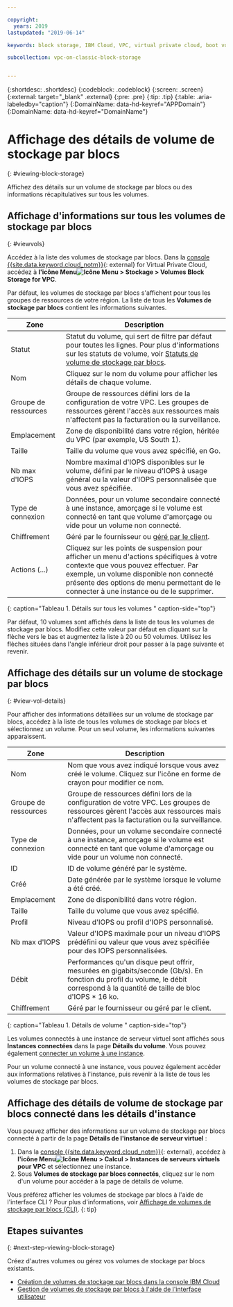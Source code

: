 ```yaml
---

copyright:
  years: 2019
lastupdated: "2019-06-14"

keywords: block storage, IBM Cloud, VPC, virtual private cloud, boot volume, data volume, volume, data storage, virtual server instance, instance

subcollection: vpc-on-classic-block-storage


---
```


{:shortdesc: .shortdesc}
{:codeblock: .codeblock}
{:screen: .screen}
{:external: target="_blank" .external}
{:pre: .pre}
{:tip: .tip}
{:table: .aria-labeledby="caption"}
{:DomainName: data-hd-keyref="APPDomain"}
{:DomainName: data-hd-keyref="DomainName"}

# Affichage des détails de volume de stockage par blocs 
{: #viewing-block-storage}

Affichez des détails sur un volume de stockage par blocs ou des informations récapitulatives sur tous les volumes. 

## Affichage d'informations sur tous les volumes de stockage par blocs 
{: #viewvols}

Accédez à la liste des volumes de stockage par blocs. Dans la [console {{site.data.keyword.cloud_notm}}](https://{DomainName}/vpc){: external} for Virtual Private Cloud, accédez à **l'icône Menu![Icône Menu](../../icons/icon_hamburger.svg) > Stockage > Volumes Block Storage for VPC**.

Par défaut, les volumes de stockage par blocs s'affichent pour tous les groupes de ressources de votre région. La liste de tous les **Volumes de stockage par blocs** contient les informations suivantes. 

| Zone | Description |
|-------|-------------|
| Statut | Statut du volume, qui sert de filtre par défaut pour toutes les lignes. Pour plus d'informations sur les statuts de volume, voir [Statuts de volume de stockage par blocs](/docs/vpc-on-classic-block-storage?topic=vpc-on-classic-block-storage-managing-block-storage#status). |
| Nom | Cliquez sur le nom du volume pour afficher les détails de chaque volume. |
| Groupe de ressources |  Groupe de ressources défini lors de la configuration de votre VPC. Les groupes de ressources gèrent l'accès aux ressources mais n'affectent pas la facturation ou la surveillance.|
| Emplacement | Zone de disponibilité dans votre région, héritée du VPC (par exemple, US South 1). |
| Taille | Taille du volume que vous avez spécifié, en Go. |
| Nb max d'IOPS | Nombre maximal d'IOPS disponibles sur le volume, défini par le niveau d'IOPS à usage général ou la valeur d'IOPS personnalisée que vous avez spécifiée. |
| Type de connexion | Données, pour un volume secondaire connecté à une instance, amorçage si le volume est connecté en tant que volume d'amorçage ou vide pour un volume non connecté. |
| Chiffrement | Géré par le fournisseur ou [géré par le client](/docs/vpc-on-classic-block-storage?topic=vpc-on-classic-block-storage-block-storage-encryption). |
| Actions (...) | Cliquez sur les points de suspension pour afficher un menu d'actions spécifiques à votre contexte que vous pouvez effectuer. Par exemple, un volume disponible non connecté présente des options de menu permettant de le connecter à une instance ou de le supprimer. |
{: caption="Tableau 1. Détails sur tous les volumes " caption-side="top"}

Par défaut, 10 volumes sont affichés dans la liste de tous les volumes de stockage par blocs. Modifiez cette valeur par défaut en cliquant sur la flèche vers le bas et augmentez la liste à 20 ou 50 volumes. Utilisez les flèches situées dans l'angle inférieur droit pour passer à la page suivante et revenir.

## Affichage des détails sur un volume de stockage par blocs 
{: #view-vol-details}

Pour afficher des informations détaillées sur un volume de stockage par blocs, accédez à la liste de tous les volumes de stockage par blocs et sélectionnez un volume. Pour un seul volume, les informations suivantes apparaissent. 

| Zone | Description |
|-------|-------------|
| Nom | Nom que vous avez indiqué lorsque vous avez créé le volume. Cliquez sur l'icône en forme de crayon pour modifier ce nom. |
| Groupe de ressources | Groupe de ressources défini lors de la configuration de votre VPC. Les groupes de ressources gèrent l'accès aux ressources mais n'affectent pas la facturation ou la surveillance.|
| Type de connexion | Données, pour un volume secondaire connecté à une instance, amorçage si le volume est connecté en tant que volume d'amorçage ou vide pour un volume non connecté. |
| ID | ID de volume généré par le système. |
| Créé | Date générée par le système lorsque le volume a été créé. |
| Emplacement | Zone de disponibilité dans votre région. |
| Taille | Taille du volume que vous avez spécifié. |
| Profil | Niveau d'IOPS ou profil d'IOPS personnalisé. |
| Nb max d'IOPS | Valeur d'IOPS maximale pour un niveau d'IOPS prédéfini ou valeur que vous avez spécifiée pour des IOPS personnalisées. |
| Débit | Performances qu'un disque peut offrir, mesurées en gigabits/seconde (Gb/s). En fonction du profil du volume, le débit correspond à la quantité de taille de bloc d'IOPS * 16 ko. |
| Chiffrement | Géré par le fournisseur ou géré par le client. |
{: caption="Tableau 1. Détails de volume " caption-side="top"}

Les volumes connectés à une instance de serveur virtuel sont affichés sous **Instances connectées** dans la page **Détails du volume**. Vous pouvez également [connecter un volume à une instance](/docs/vpc-on-classic-block-storage?topic=vpc-on-classic-block-storage-attaching-block-storage).

Pour un volume connecté à une instance, vous pouvez également accéder aux informations relatives à l'instance, puis revenir à la liste de tous les volumes de stockage par blocs. 

## Affichage des détails de volume de stockage par blocs connecté dans les détails d'instance 

Vous pouvez afficher des informations sur un volume de stockage par blocs connecté à partir de la page **Détails de l'instance de serveur virtuel** : 

1. Dans la [console {{site.data.keyword.cloud_notm}}](https://{DomainName}/vpc){: external}, accédez à **l'icône Menu![Icône Menu](../../icons/icon_hamburger.svg) > Calcul > Instances de serveurs virtuels pour VPC** et sélectionnez une instance.
1. Sous **Volumes de stockage par blocs connectés**, cliquez sur le nom d'un volume pour accéder à la page de détails de volume.

Vous préférez afficher les volumes de stockage par blocs à l'aide de l'interface CLI ? Pour plus d'informations, voir [Affichage de volumes de stockage par blocs (CLI)](/docs/vpc-on-classic-block-storage?topic=vpc-on-classic-block-storage-viewing-block-storage-cli).
{: tip}

## Etapes suivantes
{: #next-step-viewing-block-storage}

Créez d'autres volumes ou gérez vos volumes de stockage par blocs existants. 

* [Création de volumes de stockage par blocs dans la console IBM Cloud](/docs/vpc-on-classic-block-storage?topic=vpc-on-classic-block-storage-creating-block-storage)
* [Gestion de volumes de stockage par blocs à l'aide de l'interface utilisateur](/docs/vpc-on-classic-block-storage?topic=vpc-on-classic-block-storage-managing-block-storage)
